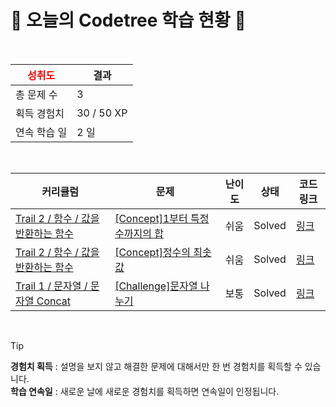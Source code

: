 # 🌲 오늘의 Codetree 학습 현황 🌲

<br />

| <span style="color:red;display:block;text-align:center;"> **성취도**</span> | 결과 |
|---|---|
| 총 문제 수 | 3 |
| 획득 경험치 | 30 / 50 XP |
| 연속 학습 일 | 2 일 |

<br />

|커리큘럼|문제|난이도|상태|코드 링크|
|---|---|---|---|---|
|[Trail 2 / 함수 / 값을 반환하는 함수](https://www.codetree.ai/trail-info/novice-mid/)|[[Concept]1부터 특정 수까지의 합](https://www.codetree.ai/trails/complete/curated-cards/intro-sum-from-1-to-a-certain-number/)|쉬움|Solved|[링크](https://github.com/yeeunbak/Codetree/blob/main/250930/1%EB%B6%80%ED%84%B0%20%ED%8A%B9%EC%A0%95%20%EC%88%98%EA%B9%8C%EC%A7%80%EC%9D%98%20%ED%95%A9/sum-from-1-to-a-certain-number.cpp)|
|[Trail 2 / 함수 / 값을 반환하는 함수](https://www.codetree.ai/trail-info/novice-mid/)|[[Concept]정수의 최솟값](https://www.codetree.ai/trails/complete/curated-cards/intro-minimum-value-of-an-integer/)|쉬움|Solved|[링크](https://github.com/yeeunbak/Codetree/blob/main/250930/%EC%A0%95%EC%88%98%EC%9D%98%20%EC%B5%9C%EC%86%9F%EA%B0%92/minimum-value-of-an-integer.cpp)|
|[Trail 1 / 문자열 / 문자열 Concat](https://www.codetree.ai/trail-info/novice-low/)|[[Challenge]문자열 나누기](https://www.codetree.ai/trails/complete/curated-cards/challenge-divide-string/)|보통|Solved|[링크](https://github.com/yeeunbak/Codetree/blob/main/250930/%EB%AC%B8%EC%9E%90%EC%97%B4%20%EB%82%98%EB%88%84%EA%B8%B0/divide-string.cpp)|


<br />

> [!TIP]
> **경험치 획득** : 설명을 보지 않고 해결한 문제에 대해서만 한 번 경험치를 획득할 수 있습니다.  
> **학습 연속일** : 새로운 날에 새로운 경험치를 획득하면 연속일이 인정됩니다.

